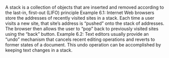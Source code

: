 A stack is a collection of objects that are inserted and removed according to the last-in, first-out (LIFO) principle
Example 6.1: Internet Web browsers store the addresses of recently visited sites in a stack. Each time a user visits a new site, that site’s address is “pushed” onto the stack of addresses. The browser then allows the user to “pop” back to previously visited sites using the “back” button.
Example 6.2: Text editors usually provide an “undo” mechanism that cancels recent editing operations and reverts to former states of a document. This undo operation can be accomplished by keeping text changes in a stack.